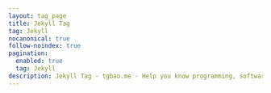```yaml
---
layout: tag_page
title: Jekyll Tag
tag: Jekyll
nocanonical: true
follow-noindex: true
pagination:
  enabled: true
  tag: Jekyll
description: Jekyll Tag - tgbao.me - Help you know programming, software, tutorial, crypto, operating system, anything related to tech. 
---
```

